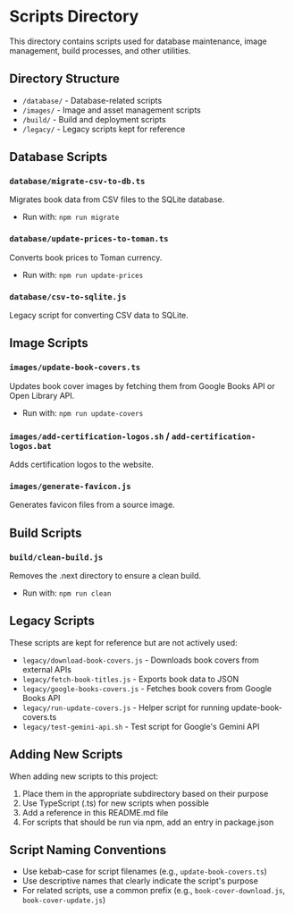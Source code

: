 # Scripts Directory

This directory contains scripts used for database maintenance, image management, build processes, and other utilities.

## Directory Structure

- `/database/` - Database-related scripts
- `/images/` - Image and asset management scripts
- `/build/` - Build and deployment scripts
- `/legacy/` - Legacy scripts kept for reference

## Database Scripts

### `database/migrate-csv-to-db.ts`
Migrates book data from CSV files to the SQLite database.
- Run with: `npm run migrate`

### `database/update-prices-to-toman.ts`
Converts book prices to Toman currency.
- Run with: `npm run update-prices`

### `database/csv-to-sqlite.js`
Legacy script for converting CSV data to SQLite.

## Image Scripts

### `images/update-book-covers.ts`
Updates book cover images by fetching them from Google Books API or Open Library API.
- Run with: `npm run update-covers`

### `images/add-certification-logos.sh` / `add-certification-logos.bat`
Adds certification logos to the website.

### `images/generate-favicon.js`
Generates favicon files from a source image.

## Build Scripts

### `build/clean-build.js`
Removes the .next directory to ensure a clean build.
- Run with: `npm run clean`

## Legacy Scripts

These scripts are kept for reference but are not actively used:

- `legacy/download-book-covers.js` - Downloads book covers from external APIs
- `legacy/fetch-book-titles.js` - Exports book data to JSON
- `legacy/google-books-covers.js` - Fetches book covers from Google Books API
- `legacy/run-update-covers.js` - Helper script for running update-book-covers.ts
- `legacy/test-gemini-api.sh` - Test script for Google's Gemini API

## Adding New Scripts

When adding new scripts to this project:

1. Place them in the appropriate subdirectory based on their purpose
2. Use TypeScript (.ts) for new scripts when possible
3. Add a reference in this README.md file
4. For scripts that should be run via npm, add an entry in package.json

## Script Naming Conventions

- Use kebab-case for script filenames (e.g., `update-book-covers.ts`)
- Use descriptive names that clearly indicate the script's purpose
- For related scripts, use a common prefix (e.g., `book-cover-download.js`, `book-cover-update.js`) 